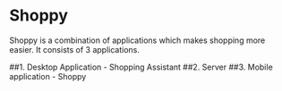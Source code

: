 # Shoppy
Shoppy is a combination of applications which makes shopping more easier. It consists of 3 applications.

##1. Desktop Application - Shopping Assistant
##2. Server
##3. Mobile application - Shoppy
